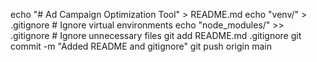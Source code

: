 echo "# Ad Campaign Optimization Tool" > README.md
echo "venv/" > .gitignore  # Ignore virtual environments
echo "node_modules/" >> .gitignore  # Ignore unnecessary files
git add README.md .gitignore
git commit -m "Added README and gitignore"
git push origin main
